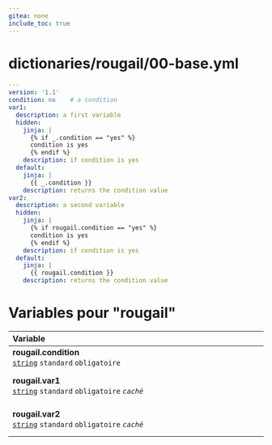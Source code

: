 ```yaml
---
gitea: none
include_toc: true
---
```

# dictionaries/rougail/00-base.yml

```yaml
---
version: '1.1'
condition: no    # a condition
var1:
  description: a first variable
  hidden:
    jinja: |
      {% if _.condition == "yes" %}
      condition is yes
      {% endif %}
    description: if condition is yes
  default:
    jinja: |
      {{ _.condition }}
    description: returns the condition value
var2:
  description: a second variable
  hidden:
    jinja: |
      {% if rougail.condition == "yes" %}
      condition is yes
      {% endif %}
    description: if condition is yes
  default:
    jinja: |
      {{ rougail.condition }}
    description: returns the condition value
```
# Variables pour "rougail"

| Variable&nbsp;&nbsp;&nbsp;&nbsp;&nbsp;&nbsp;&nbsp;&nbsp;&nbsp;&nbsp;&nbsp;&nbsp;&nbsp;&nbsp;&nbsp;&nbsp;&nbsp;&nbsp;&nbsp;&nbsp;&nbsp;&nbsp;&nbsp;&nbsp;&nbsp;&nbsp;&nbsp;&nbsp;&nbsp;&nbsp;&nbsp;&nbsp;&nbsp;&nbsp;&nbsp;&nbsp;&nbsp;&nbsp;&nbsp;&nbsp;&nbsp;&nbsp;&nbsp;&nbsp;&nbsp;&nbsp;&nbsp;&nbsp;&nbsp;&nbsp;&nbsp;&nbsp;&nbsp;&nbsp;&nbsp;&nbsp;&nbsp;&nbsp;&nbsp;&nbsp;&nbsp;&nbsp;&nbsp;&nbsp;&nbsp;&nbsp;&nbsp;&nbsp;&nbsp;&nbsp;&nbsp;&nbsp;&nbsp;&nbsp;&nbsp;&nbsp;&nbsp;&nbsp;&nbsp;&nbsp;&nbsp;&nbsp;&nbsp;&nbsp;&nbsp;&nbsp;&nbsp;&nbsp;&nbsp;&nbsp;&nbsp;&nbsp;&nbsp;&nbsp;&nbsp;&nbsp;&nbsp;&nbsp;&nbsp;&nbsp;&nbsp;&nbsp;&nbsp;&nbsp;&nbsp;&nbsp;&nbsp;&nbsp;&nbsp;&nbsp;   | Description&nbsp;&nbsp;&nbsp;&nbsp;&nbsp;&nbsp;&nbsp;&nbsp;&nbsp;&nbsp;&nbsp;&nbsp;&nbsp;&nbsp;&nbsp;&nbsp;&nbsp;&nbsp;&nbsp;&nbsp;&nbsp;&nbsp;&nbsp;&nbsp;&nbsp;&nbsp;&nbsp;&nbsp;&nbsp;&nbsp;&nbsp;&nbsp;&nbsp;&nbsp;&nbsp;&nbsp;&nbsp;&nbsp;&nbsp;&nbsp;&nbsp;&nbsp;&nbsp;&nbsp;&nbsp;&nbsp;&nbsp;&nbsp;&nbsp;&nbsp;&nbsp;&nbsp;&nbsp;&nbsp;&nbsp;&nbsp;&nbsp;&nbsp;&nbsp;&nbsp;&nbsp;&nbsp;&nbsp;&nbsp;&nbsp;&nbsp;&nbsp;&nbsp;&nbsp;&nbsp;&nbsp;&nbsp;&nbsp;&nbsp;&nbsp;&nbsp;&nbsp;&nbsp;&nbsp;&nbsp;&nbsp;&nbsp;&nbsp;&nbsp;&nbsp;&nbsp;&nbsp;&nbsp;&nbsp;&nbsp;&nbsp;&nbsp;&nbsp;&nbsp;&nbsp;&nbsp;&nbsp;&nbsp;&nbsp;&nbsp;&nbsp;&nbsp;&nbsp;&nbsp;&nbsp;&nbsp;&nbsp;   |
|------------------------------------------------------------------------------------------------------------------------------------------------------------------------------------------------------------------------------------------------------------------------------------------------------------------------------------------------------------------------------------------------------------------------------------------------------------------------------------------------------------------------------------------------------------------------------------------------------------------------------------------------------------------------------------------------|---------------------------------------------------------------------------------------------------------------------------------------------------------------------------------------------------------------------------------------------------------------------------------------------------------------------------------------------------------------------------------------------------------------------------------------------------------------------------------------------------------------------------------------------------------------------------------------------------------------------------------------------------------------------------------|
| **rougail.condition**<br/>[`string`](https://rougail.readthedocs.io/en/latest/variable.html#variables-types) `standard` `obligatoire`                                                                                                                                                                                                                                                                                                                                                                                                                                                                                                                                                          | A condition.<br/>**Défaut**: no                                                                                                                                                                                                                                                                                                                                                                                                                                                                                                                                                                                                                                                 |
| **rougail.var1**<br/>[`string`](https://rougail.readthedocs.io/en/latest/variable.html#variables-types) `standard` `obligatoire` _`caché`_                                                                                                                                                                                                                                                                                                                                                                                                                                                                                                                                                     | A first variable.<br/>**Défaut**: returns the condition value.<br/>**Caché**: if condition is yes.                                                                                                                                                                                                                                                                                                                                                                                                                                                                                                                                                                              |
| **rougail.var2**<br/>[`string`](https://rougail.readthedocs.io/en/latest/variable.html#variables-types) `standard` `obligatoire` _`caché`_                                                                                                                                                                                                                                                                                                                                                                                                                                                                                                                                                     | A second variable.<br/>**Défaut**: returns the condition value.<br/>**Caché**: if condition is yes.                                                                                                                                                                                                                                                                                                                                                                                                                                                                                                                                                                             |


